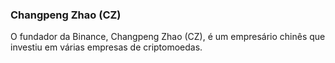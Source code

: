 ### Changpeng Zhao (CZ)

O fundador da Binance, Changpeng Zhao (CZ), é um empresário chinês que investiu em várias empresas de criptomoedas.
